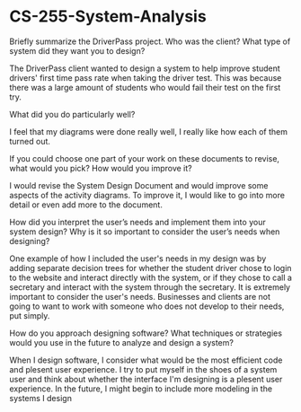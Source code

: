 # CS-255-System-Analysis
Briefly summarize the DriverPass project. Who was the client? What type of system did they want you to design?

The DriverPass client wanted to design a system to help improve student drivers' first time pass rate when taking the driver test. This was because there was a large amount of students who would fail their test on the first try.

What did you do particularly well?

I feel that my diagrams were done really well, I really like how each of them turned out.

If you could choose one part of your work on these documents to revise, what would you pick? How would you improve it?

I would revise the System Design Document and would improve some aspects of the activity diagrams. To improve it, I would like to go into more detail or even add more to the document.

How did you interpret the user’s needs and implement them into your system design? Why is it so important to consider the user’s needs when designing?

One example of how I included the user's needs in my design was by adding separate decision trees for whether the student driver chose to login to the website and interact directly with the system, or if they chose to call a secretary and interact with the system through the secretary. It is extremely important to consider the user's needs. Businesses and clients are not going to want to work with someone who does not develop to their needs, put simply.

How do you approach designing software? What techniques or strategies would you use in the future to analyze and design a system?

When I design software, I consider what would be the most efficient code and plesent user experience. I try to put myself in the shoes of a system user and think about whether the interface I'm designing is a plesent user experience. In the future, I might begin to include more modeling in the systems I design
